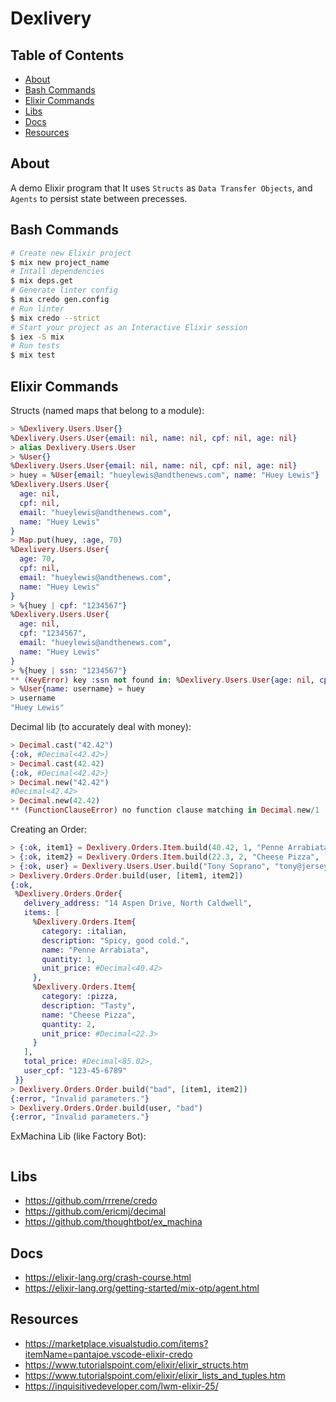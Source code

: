 # Dexlivery

## Table of Contents

- [About](#about)
- [Bash Commands](#bash_commands)
- [Elixir Commands](#elixir_commands)
- [Libs](#libs)
- [Docs](#docs)
- [Resources](#resources)

## About <a name = "about"></a>

A demo Elixir program that
It uses `Structs` as `Data Transfer Objects`, and `Agents` to persist
state between precesses.

## Bash Commands <a name = "bash_commands"></a>

```bash
# Create new Elixir project
$ mix new project_name
# Intall dependencies
$ mix deps.get
# Generate linter config
$ mix credo gen.config
# Run linter
$ mix credo --strict
# Start your project as an Interactive Elixir session
$ iex -S mix
# Run tests
$ mix test
```

## Elixir Commands <a name = "elixir_commands"></a>

Structs (named maps that belong to a module):

```elixir
> %Dexlivery.Users.User{}
%Dexlivery.Users.User{email: nil, name: nil, cpf: nil, age: nil}
> alias Dexlivery.Users.User
> %User{}
%Dexlivery.Users.User{email: nil, name: nil, cpf: nil, age: nil}
> huey = %User{email: "hueylewis@andthenews.com", name: "Huey Lewis"}
%Dexlivery.Users.User{
  age: nil,
  cpf: nil,
  email: "hueylewis@andthenews.com",
  name: "Huey Lewis"
}
> Map.put(huey, :age, 70)
%Dexlivery.Users.User{
  age: 70,
  cpf: nil,
  email: "hueylewis@andthenews.com",
  name: "Huey Lewis"
}
> %{huey | cpf: "1234567"}
%Dexlivery.Users.User{
  age: nil,
  cpf: "1234567",
  email: "hueylewis@andthenews.com",
  name: "Huey Lewis"
}
> %{huey | ssn: "1234567"}
** (KeyError) key :ssn not found in: %Dexlivery.Users.User{age: nil, cpf: nil, email: "hueylewis@andthenews.com", name: "Huey Lewis"}
> %User{name: username} = huey
> username
"Huey Lewis"
```

Decimal lib (to accurately deal with money):

```elixir
> Decimal.cast("42.42")
{:ok, #Decimal<42.42>}
> Decimal.cast(42.42)
{:ok, #Decimal<42.42>}
> Decimal.new("42.42")
#Decimal<42.42>
> Decimal.new(42.42)
** (FunctionClauseError) no function clause matching in Decimal.new/1
```

Creating an Order:

```elixir
> {:ok, item1} = Dexlivery.Orders.Item.build(40.42, 1, "Penne Arrabiata", :italian, "Spicy, good cold.")
> {:ok, item2} = Dexlivery.Orders.Item.build(22.3, 2, "Cheese Pizza", :pizza, "Tasty")
> {:ok, user} = Dexlivery.Users.User.build("Tony Soprano", "tony@jerseyoutfit.org", "14 Aspen Drive, North Caldwell", "123-45-6789", 34)
> Dexlivery.Orders.Order.build(user, [item1, item2])
{:ok,
 %Dexlivery.Orders.Order{
   delivery_address: "14 Aspen Drive, North Caldwell",
   items: [
     %Dexlivery.Orders.Item{
       category: :italian,
       description: "Spicy, good cold.",
       name: "Penne Arrabiata",
       quantity: 1,
       unit_price: #Decimal<40.42>
     },
     %Dexlivery.Orders.Item{
       category: :pizza,
       description: "Tasty",
       name: "Cheese Pizza",
       quantity: 2,
       unit_price: #Decimal<22.3>
     }
   ],
   total_price: #Decimal<85.02>,
   user_cpf: "123-45-6789"
 }}
> Dexlivery.Orders.Order.build("bad", [item1, item2])
{:error, "Invalid parameters."}
> Dexlivery.Orders.Order.build(user, "bad")
{:error, "Invalid parameters."}
```

ExMachina Lib (like Factory Bot):

```elixir

```

## Libs <a name = "libs"></a>

- https://github.com/rrrene/credo
- https://github.com/ericmj/decimal
- https://github.com/thoughtbot/ex_machina

## Docs <a name = "docs"></a>

- https://elixir-lang.org/crash-course.html
- https://elixir-lang.org/getting-started/mix-otp/agent.html

## Resources <a name = "resources"></a>

- https://marketplace.visualstudio.com/items?itemName=pantajoe.vscode-elixir-credo
- https://www.tutorialspoint.com/elixir/elixir_structs.htm
- https://www.tutorialspoint.com/elixir/elixir_lists_and_tuples.htm
- https://inquisitivedeveloper.com/lwm-elixir-25/
